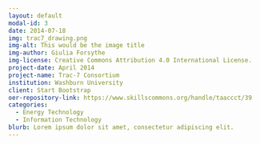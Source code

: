 ```yaml
---
layout: default
modal-id: 3
date: 2014-07-18
img: trac7_drawing.png
img-alt: This would be the image title
img-author: Giulia Forsythe
img-license: Creative Commons Attribution 4.0 International License.
project-date: April 2014
project-name: Trac-7 Consortium
institution: Washburn University
client: Start Bootstrap
oer-repository-link: https://www.skillscommons.org/handle/taaccct/39
categories:
  - Energy Technology
  - Information Technology
blurb: Lorem ipsum dolor sit amet, consectetur adipiscing elit.
---
```

